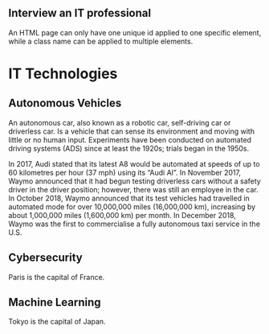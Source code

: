 <!DOCTYPE html>
<html>
<head>
</head>
<body>
<h2>Interview an IT professional</h2>
<p>An HTML page can only have one unique id applied to one specific element, while a class name can be applied to multiple elements.</p>
  
<!-- A unique element -->
<h1 id="myHeader">IT Technologies</h1>

<!-- Multiple similar elements -->
<h2 class="city">Autonomous Vehicles</h2>
<p>An autonomous car, also known as a robotic car, self-driving car or driverless car. Is a vehicle that can sense its environment and moving with little or no human input. Experiments have been conducted on automated driving systems (ADS) since at least the 1920s; trials began in the 1950s.</p> 

<p>In 2017, Audi stated that its latest A8 would be automated at speeds of up to 60 kilometres per hour (37 mph) using its “Audi Al”. In November 2017, Waymo announced that it had begun testing driverless cars without a safety driver in the driver position; however, there was still an employee in the car. In October 2018, Waymo announced that its test vehicles had travelled in automated mode for over 10,000,000 miles (16,000,000 km), increasing by about 1,000,000 miles (1,600,000 km) per month. In December 2018, Waymo was the first to commercialise a fully autonomous taxi service in the U.S.</p>

<h2 class="city">Cybersecurity</h2>
<p>Paris is the capital of France.</p>

<h2 class="city">Machine Learning</h2>
<p>Tokyo is the capital of Japan.</p>
  
</body> 
</html>
